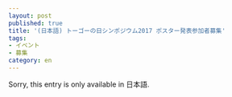 ```yaml
---
layout: post
published: true
title: '(日本語) トーゴーの日シンポジウム2017 ポスター発表参加者募集'
tags:
- イベント
- 募集
category: en
---
```

Sorry, this entry is only available in 日本語.